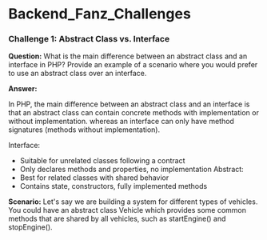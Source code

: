 # Backend_Fanz_Challenges

### Challenge 1: Abstract Class vs. Interface 
**Question:**
 What is the main difference between an abstract class and an interface in PHP? Provide an example of a scenario where you would prefer to use an abstract class over an interface.
 
**Answer:**

In PHP, the main difference between an abstract class and an interface is that an abstract class can contain concrete methods with implementation or without implementation. whereas an interface can only have method signatures (methods without implementation).

Interface:
- Suitable for unrelated classes following a contract
- Only declares methods and properties, no implementation
Abstract:
- Best for related classes with shared behavior
- Contains state, constructors, fully implemented methods

**Scenario:**
Let's say we are building a system for different types of vehicles.
You could have an abstract class Vehicle which provides some common methods that are shared by all vehicles, such as startEngine() and stopEngine().